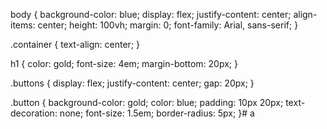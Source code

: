 body {
    background-color: blue;
    display: flex;
    justify-content: center;
    align-items: center;
    height: 100vh;
    margin: 0;
    font-family: Arial, sans-serif;
}

.container {
    text-align: center;
}

h1 {
    color: gold;
    font-size: 4em;
    margin-bottom: 20px;
}

.buttons {
    display: flex;
    justify-content: center;
    gap: 20px;
}

.button {
    background-color: gold;
    color: blue;
    padding: 10px 20px;
    text-decoration: none;
    font-size: 1.5em;
    border-radius: 5px;
}# a
